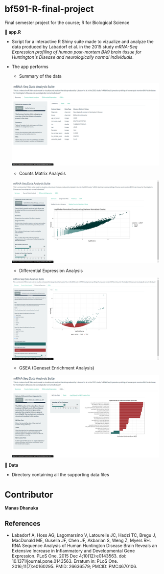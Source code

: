 # bf591-R-final-project
Final semester project for the course; R for Biological Science


:page_facing_up: **app.R**

* Script for a interactive R Shiny suite made to vizualize and analyze the data produced by Labadorf et al. in the 2015 study *mRNA-Seq Expression profiling of human   post-mortem BA9 brain tissue for Huntington's Disease and neurologically normal individuals*.

* The app performs
  * Summary of the data 
  
  ![Alt text](/images/Screenshot%20(73).png "Optional title")
  
  * Counts Matrix Analysis

  ![Alt text](/images/Screenshot%20(76).png "Optional title")
  
  * Differential Expression Analysis 
  
  ![Alt text](/images/Screenshot%20(78).png "Optional title")
  
  * GSEA (Geneset Enrichment Analysis)
  
  ![Alt text](/images/Screenshot%20(79).png "Optional title")
 

:file_folder: **Data**

* Directory containing all the supporting data files

# Contributor

**Manas Dhanuka**

## References 
- Labadorf A, Hoss AG, Lagomarsino V, Latourelle JC, Hadzi TC, Bregu J, MacDonald ME, Gusella JF, Chen JF, Akbarian S, Weng Z, Myers RH. RNA Sequence Analysis of Human Huntington Disease Brain Reveals an Extensive Increase in Inflammatory and Developmental Gene Expression. PLoS One. 2015 Dec 4;10(12):e0143563. doi: 10.1371/journal.pone.0143563. Erratum in: PLoS One. 2016;11(7):e0160295. PMID: 26636579; PMCID: PMC4670106.
